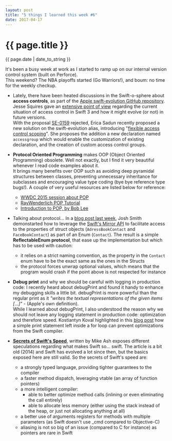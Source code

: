 ```yaml
---
layout: post
title: "5 things I learned this week #6"
date: 2017-04-17
---
```

<h1>{{ page.title }}</h1>
<p class="meta">{{ page.date | date_to_string }}</p>

It's been a busy week at work as I started to ramp up on our internal version control system (built on Perforce).  
This weekend? The NBA playoffs started (Go Warriors!), and boum: no time for the weekly checkup.  

- Lately, there have been heated discussions in the Swift-o-sphere about **access controls**, as part of the [Apple swift-evolution GitHub repository][1].
Jesse Squires gave an [extensive point of view][2] regarding the current situation of access control in Swift 3 and how it might evolve (or not) in future versions.  
With the proposal [SE-0159][3] rejected, Erica Sadun recently proposed a new solution on the swift-evolution alias, introducing "[flexible access control scoping][4]". She proposes the addition a new declaration named `accessgroup` which would enable the customization of existing declaration, and the creation of custom access control groups.

- **Protocol Oriented Programming** makes OOP (Object Oriented Programming) obsolete. Well not exactly, but I find it very beautiful whenever I read code examples about it.  
It brings many benefits over OOP such as avoiding deep pyramidal structures between classes, preventing unnecessary inheritance for subclasses and encouraging value type coding (bye bye reference type bugs!). A couple of very useful resources are listed below for reference:
	- [WWDC 2015 session about POP][5]
	- [RayWenderlich POP Tutorial][6]
	- [Introduction to POP, by Bob Lee][7]
- Talking about protocol... In a [blog post last week][8], Josh Smith demonstarted how to leverage the [Swift's Mirror API][9] to facilitate access to the properties of struct objects (`AdressBookContact` and `FaceBookContact`) as part of an Enum (`Contact`). The result is a simple **ReflectableEnum protocol**, that ease up the implementation but which has to be used with caution:
	- it relies on a strict naming convention, as the property in the `Contact` enum have to be the exact same as the ones in the Structs
	- the protocol forces unwrap optional values, which means that the program would crash if the point above is not respected for instance
- **Debug print** and why we should be careful with logging in production code: I recently heard about debugPrint and found it handy to enhance my debugging skills a little bit. debugPrint is more powerful than the regular print as it _"writes the textual representations of the given items [...]"_ - (Apple's own definition).  
While I learned about debugPrint, I also understood the reason why we should not leave any logging statement in production code: optimization and therefore speed. 
Kostiantyn Koval highlighted in this [blog post][10] how a simple print statement left inside a for loop can prevent optimizations from the Swift compiler.

- **[Secrets of Swift's Speed][11]**, written by Mike Ash exposes different speculations regarding what makes Swift so... swift. The article is a bit old (2014) and Swift has evolved a lot since then, but the basics exposed here are still valid. So the secrets of Swift's speed are:
	- a strongly typed language, providing tighter guarantees to the compiler 
	- a faster method dispatch, leveraging vtable (an array of function pointers)
	- a more intelligent compiler:
		- able to better optimize method calls (inlining or even eliminating the call entirely)
		- able to allocate less memory (either using the stack instead of the heap, or just not allocating anything at all)
	- a better use of arguments registers for methods with multiple parameters (as Swift doesn't use _cmd compared to Objective-C)
	- aliasing is not so big of an issue (compared to C for instance) as pointers are rare in Swift


[1]: https://github.com/apple/swift-evolution
[2]: http://www.jessesquires.com/thoughts-on-swift-access-control/
[3]: https://github.com/apple/swift-evolution/blob/master/proposals/0159-fix-private-access-levels.md
[4]: https://github.com/apple/swift-evolution/pull/681/files#diff-0
[5]: https://developer.apple.com/videos/play/wwdc2015/408/
[6]: https://www.raywenderlich.com/148448/introducing-protocol-oriented-programming
[7]: https://blog.bobthedeveloper.io/introduction-to-protocol-oriented-programming-in-swift-b358fe4974f
[8]: https://ijoshsmith.com/2017/04/08/reflectable-enums-in-swift-3/
[9]: https://developer.apple.com/reference/swift/mirror
[10]: https://medium.com/ios-os-x-development/swift-log-devil-or-why-println-is-dangerous-46390453353d
[11]: https://mikeash.com/pyblog/friday-qa-2014-07-04-secrets-of-swifts-speed.html